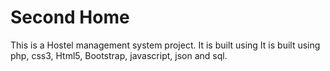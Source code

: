 # Second Home
 This is a Hostel management system project. It is built using
        It is built using php, css3, Html5, Bootstrap, javascript, json and sql.
